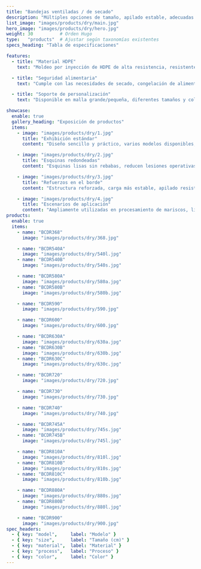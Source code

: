 ```yaml
---
title: "Bandejas ventiladas / de secado"
description: "Múltiples opciones de tamaño, apilado estable, adecuadas para secado, liofilización de alimentos y rotación."
list_image: "images/products/dry/main.jpg"
hero_image: "images/products/dry/hero.jpg"
weight: 30          # Orden Hugo
type:   "products"  # Ajustar según taxonomías existentes
specs_heading: "Tabla de especificaciones"

features:
  - title: "Material HDPE"
    text: "Moldeo por inyección de HDPE de alta resistencia, resistente al frío y a impactos, difícil de agrietar."

  - title: "Seguridad alimentaria"
    text: "Cumple con las necesidades de secado, congelación de alimentos y aplicaciones en productos del mar."

  - title: "Soporte de personalización"
    text: "Disponible en malla grande/pequeña, diferentes tamaños y colores; admite impresión de logotipo, entrega estable en serie."

showcase:
  enable: true
  gallery_heading: "Exposición de productos"
  items:
    - image: "images/products/dry/1.jpg"
      title: "Exhibición estándar"
      content: "Diseño sencillo y práctico, varios modelos disponibles, adecuados para productos del mar y procesamiento de alimentos."

    - image: "images/products/dry/2.jpg"
      title: "Esquinas redondeadas"
      content: "Esquinas lisas sin rebabas, reducen lesiones operativas y mejoran seguridad y comodidad."

    - image: "images/products/dry/3.jpg"
      title: "Refuerzos en el borde"
      content: "Estructura reforzada, carga más estable, apilado resistente a deformaciones, mayor durabilidad en uso prolongado."

    - image: "images/products/dry/4.jpg"
      title: "Escenarios de aplicación"
      content: "Ampliamente utilizadas en procesamiento de mariscos, liofilización de alimentos, rotación en cámaras frigoríficas y clasificación."
products:
  enable: true
  items:
    - name: "BCDR368"
      image: "images/products/dry/368.jpg"

    - name: "BCDR540A"
      image: "images/products/dry/540l.jpg"
    - name: "BCDR540B"
      image: "images/products/dry/540s.jpg"

    - name: "BCDR580A"
      image: "images/products/dry/580a.jpg"
    - name: "BCDR580B"
      image: "images/products/dry/580b.jpg"

    - name: "BCDR590"
      image: "images/products/dry/590.jpg"

    - name: "BCDR600"
      image: "images/products/dry/600.jpg"

    - name: "BCDR630A"
      image: "images/products/dry/630a.jpg"
    - name: "BCDR630B"
      image: "images/products/dry/630b.jpg"
    - name: "BCDR630C"
      image: "images/products/dry/630c.jpg"

    - name: "BCDR720"
      image: "images/products/dry/720.jpg"

    - name: "BCDR730"
      image: "images/products/dry/730.jpg"

    - name: "BCDR740"
      image: "images/products/dry/740.jpg"

    - name: "BCDR745A"
      image: "images/products/dry/745s.jpg"
    - name: "BCDR745B"
      image: "images/products/dry/745l.jpg"

    - name: "BCDR810A"
      image: "images/products/dry/810l.jpg"
    - name: "BCDR810B"
      image: "images/products/dry/810s.jpg"
    - name: "BCDR810C"
      image: "images/products/dry/810b.jpg"

    - name: "BCDR880A"
      image: "images/products/dry/880s.jpg"
    - name: "BCDR880B"
      image: "images/products/dry/880l.jpg"

    - name: "BCDR900"
      image: "images/products/dry/900.jpg"      
spec_headers:
  - { key: "model",     label: "Modelo" }
  - { key: "size",      label: "Tamaño (cm)" }
  - { key: "material",  label: "Material" }
  - { key: "process",   label: "Proceso" }
  - { key: "color",     label: "Color" }
---
```

